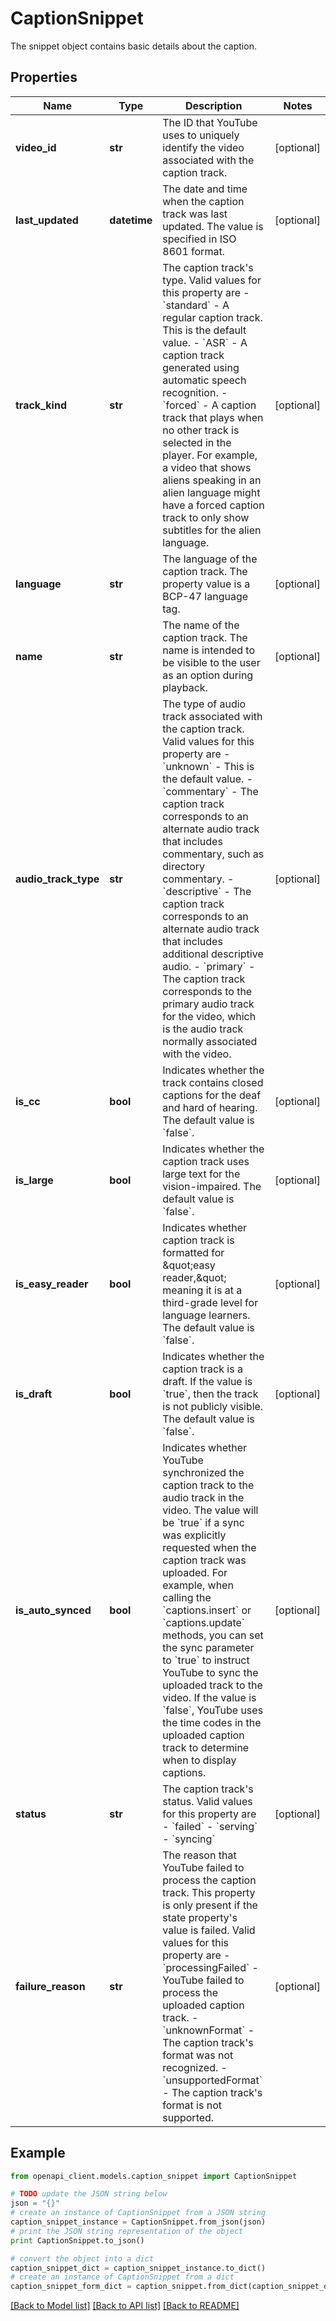# CaptionSnippet

The snippet object contains basic details about the caption.

## Properties
Name | Type | Description | Notes
------------ | ------------- | ------------- | -------------
**video_id** | **str** | The ID that YouTube uses to uniquely identify the video associated with the caption track. | [optional]
**last_updated** | **datetime** | The date and time when the caption track was last updated. The value is specified in ISO 8601 format. | [optional]
**track_kind** | **str** | The caption track&#39;s type. Valid values for this property are   - &#x60;standard&#x60; - A regular caption track. This is the default value.   - &#x60;ASR&#x60; - A caption track generated using automatic speech recognition.   - &#x60;forced&#x60; - A caption track that plays when no other track is selected in the player. For example, a video that shows aliens speaking in an alien language might have a forced caption track to only show subtitles for the alien language. | [optional]
**language** | **str** | The language of the caption track. The property value is a BCP-47 language tag. | [optional]
**name** | **str** | The name of the caption track. The name is intended to be visible to the user as an option during playback. | [optional]
**audio_track_type** | **str** | The type of audio track associated with the caption track. Valid values for this property are - &#x60;unknown&#x60; - This is the default value. - &#x60;commentary&#x60; - The caption track corresponds to an alternate audio track that includes commentary, such as directory commentary. - &#x60;descriptive&#x60; - The caption track corresponds to an alternate audio track that includes additional descriptive audio. - &#x60;primary&#x60; - The caption track corresponds to the primary audio track for the video, which is the audio track normally associated with the video. | [optional]
**is_cc** | **bool** | Indicates whether the track contains closed captions for the deaf and hard of hearing. The default value is &#x60;false&#x60;. | [optional]
**is_large** | **bool** | Indicates whether the caption track uses large text for the vision-impaired. The default value is &#x60;false&#x60;. | [optional]
**is_easy_reader** | **bool** | Indicates whether caption track is formatted for \&quot;easy reader,\&quot; meaning it is at a third-grade level for language learners. The default value is &#x60;false&#x60;. | [optional]
**is_draft** | **bool** | Indicates whether the caption track is a draft. If the value is &#x60;true&#x60;, then the track is not publicly visible. The default value is &#x60;false&#x60;. | [optional]
**is_auto_synced** | **bool** | Indicates whether YouTube synchronized the caption track to the audio track in the video. The value will be &#x60;true&#x60; if a sync was explicitly requested when the caption track was uploaded. For example, when calling the &#x60;captions.insert&#x60; or &#x60;captions.update&#x60; methods, you can set the sync parameter to &#x60;true&#x60; to instruct YouTube to sync the uploaded track to the video. If the value is &#x60;false&#x60;, YouTube uses the time codes in the uploaded caption track to determine when to display captions. | [optional]
**status** | **str** | The caption track&#39;s status. Valid values for this property are - &#x60;failed&#x60; - &#x60;serving&#x60; - &#x60;syncing&#x60; | [optional]
**failure_reason** | **str** | The reason that YouTube failed to process the caption track. This property is only present if the state property&#39;s value is failed. Valid values for this property are - &#x60;processingFailed&#x60; - YouTube failed to process the uploaded caption track. - &#x60;unknownFormat&#x60; - The caption track&#39;s format was not recognized. - &#x60;unsupportedFormat&#x60; - The caption track&#39;s format is not supported. | [optional]

## Example

```python
from openapi_client.models.caption_snippet import CaptionSnippet

# TODO update the JSON string below
json = "{}"
# create an instance of CaptionSnippet from a JSON string
caption_snippet_instance = CaptionSnippet.from_json(json)
# print the JSON string representation of the object
print CaptionSnippet.to_json()

# convert the object into a dict
caption_snippet_dict = caption_snippet_instance.to_dict()
# create an instance of CaptionSnippet from a dict
caption_snippet_form_dict = caption_snippet.from_dict(caption_snippet_dict)
```
[[Back to Model list]](../README.md#documentation-for-models) [[Back to API list]](../README.md#documentation-for-api-endpoints) [[Back to README]](../README.md)
